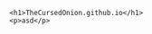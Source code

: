 <!DOCTYPE html>
<html>
  <body>

      <h1>TheCursedOnion.github.io</h1>
      <p>asd</p>
    
  </body>
</html>

